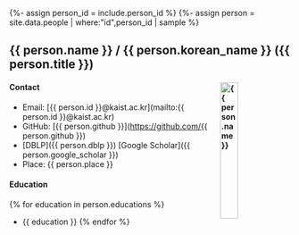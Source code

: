{%- assign person_id = include.person_id %}
{%- assign person = site.data.people | where:"id",person_id | sample %}


## <a name="{{ person.id }}"></a> {{ person.name }} / {{ person.korean_name }} ({{ person.title }})


#### Contact <img align="right" style="width: 25%;" src="{{ site.baseurl}}/assets/{{ person.id }}.jpg" alt="{{ person.name }}">


- Email: [{{ person.id }}@kaist.ac.kr](mailto:{{ person.id }}@kaist.ac.kr)
- GitHub: [{{ person.github }}](https://github.com/{{ person.github }})
- [DBLP]({{ person.dblp }}) [Google Scholar]({{ person.google_scholar }})
- Place: {{ person.place }}


#### Education

{% for education in person.educations %}
- {{ education }}
{% endfor %}
